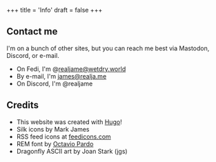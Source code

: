 +++
title = 'Info'
draft = false
+++

<!-- ## About me

I'm James, online I like to be called Jame or just "j", but it doesn't matter.

I'm trying to be more active and work on stuff. Not only programming stuff, but making games for old versions of Roblox, and I'm also having fun with getting into writing, drawing, and making videos.

Although, I've always tried being more active and failed, so don't expect me to release anything. Either way, the process of creating and getting better is very fun. I like to do this stuff on my own terms. -->

## Contact me

I'm on a bunch of other sites, but you can reach me best via Mastodon, Discord, or e-mail.

- On Fedi, I'm @realjame@wetdry.world
- By e-mail, I'm james@realja.me
- On Discord, I'm @realjame

## Credits

- This website was created with [Hugo](https://gohugo.io)!
- Silk icons by Mark James
- RSS feed icons at [feedicons.com](https://feedicons.com)
- REM font by [Octavio Pardo](https://github.com/octaviopardo/REM)
- Dragonfly ASCII art by Joan Stark (jgs)
